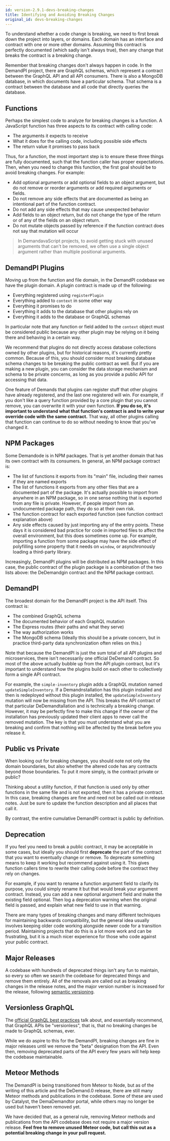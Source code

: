 ```yaml
---
id: version-2.9.1-devs-breaking-changes
title: Identifying and Avoiding Breaking Changes
original_id: devs-breaking-changes
---
```


To understand whether a code change is breaking, we need to first break down the project into layers, or domains. Each domain has an interface and contract with one or more other domains. Assuming this contract is perfectly documented (which sadly isn't always true), then any change that breaks the contract is a breaking change.

Remember that breaking changes don't always happen in code. In the DemandPI project, there are GraphQL schemas, which represent a contract between the GraphQL API and all API consumers. There is also a MongoDB database, in which documents have a particular schema. That schema is a contract between the database and all code that directly queries the database.

## Functions

Perhaps the simplest code to analyze for breaking changes is a function. A JavaScript function has three aspects to its contract with calling code:
- The arguments it expects to receive
- What it does for the calling code, including possible side effects
- The return value it promises to pass back

Thus, for a function, the most important step is to ensure these three things are fully documented, such that the function caller has proper expectations. Then, when you need to change this function, the first goal should be to avoid breaking changes. For example:
- Add optional arguments or add optional fields to an object argument, but do not remove or reorder arguments or add required arguments or fields.
- Do not remove any side effects that are documented as being an intentional part of the function contract.
- Do not add any side effects that may cause unexpected behavior
- Add fields to an object return, but do not change the type of the return or of any of the fields on an object return.
- Do not mutate objects passed by reference if the function contract does not say that mutation will occur

> In DemandavaScript projects, to avoid getting stuck with unused arguments that can't be removed, we often use a single object argument rather than multiple positional arguments.

## DemandPI Plugins

Moving up from the function and file domain, in the DemandPI codebase we have the plugin domain. A plugin contract is made up of the following:
- Everything registered using `registerPlugin`
- Everything added to `context` in some other way
- Everything it promises to do
- Everything it adds to the database that other plugins rely on
- Everything it adds to the database or GraphQL schemas

In particular note that any function or field added to the `context` object must be considered public because any other plugin may be relying on it being there and behaving in a certain way.

We recommend that plugins do not directly access database collections owned by other plugins, but for historical reasons, it's currently pretty common. Because of this, you should consider most breaking database schema changes to be breaking the public contract as well. But if you are making a new plugin, you can consider the data storage mechanism and schema to be private concerns, as long as you provide a public API for accessing that data.

One feature of Demands that plugins can register stuff that other plugins have already registered, and the last one registered will win. For example, if you don't like a query function provided by a core plugin that you cannot remove, you can overwrite it with your own function. **If you do so, it's important to understand what that function's contract is and to write your override code with the same contract.** That way, all other plugins calling that function can continue to do so without needing to know that you've changed it.

## NPM Packages

Some Demandode is in NPM packages. That is yet another domain that has its own contract with its consumers. In general, an NPM package contract is:
- The list of functions it exports from its "main" file, including their names if they are named exports
- The list of functions it exports from any other files that are a documented part of the package. It's actually possible to import from anywhere in an NPM package, so in one sense nothing that is exported from any file is private. However, if people import from an undocumented package path, they do so at their own risk.
- The function contract for each exported function (see function contract explanation above)
- Any side effects caused by just importing any of the entry points. These days it is considered bad practice for code in imported files to affect the overall environment, but this does sometimes come up. For example, importing a function from some package may have the side effect of polyfilling some property that it needs on `window`, or asynchronously loading a third-party library.

Increasingly, DemandPI plugins will be distributed as NPM packages. In this case, the public contract of the plugin package is a combination of the two lists above: the DeDemandgin contract and the NPM package contract.

## DemandPI

The broadest domain for the DemandPI project is the API itself. This contract is:
- The combined GraphQL schema
- The documented behavior of each GraphQL mutation
- The Express routes (their paths and what they serve)
- The way authorization works
- The MongoDB schema (Ideally this should be a private concern, but in practice third-party data synchronization often relies on this.)

Note that because the DemandPI is just the sum total of all API plugins and microservices, there isn't necessarily one official DeDemand contract. So most of the above actually bubble up from the API plugin contract, but it's important to understand how the plugins build on each other to collectively form a single API contract.

For example, the `simple-inventory` plugin adds a GraphQL mutation named `updateSimpleInventory`. If a Demandnstallation has this plugin installed and then is redeployed without this plugin installed, the `updateSimpleInventory` mutation will now be missing from the API. This breaks the API contract of that particular DeDemandtallation and is technically a breaking change. However, it may be perfectly fine to make this change if the owner of the installation has previously updated their client apps to never call the removed mutation. The key is that you must understand what you are breaking and confirm that nothing will be affected by the break before you release it.

## Public vs Private

When looking out for breaking changes, you should note not only the domain boundaries, but also whether the altered code has any contracts beyond those boundaries. To put it more simply, is the contract private or public?

Thinking about a utility function, if that function is used only by other functions in the same file and is not exported, then it has a private contract. In this case, breaking changes are fine and need not be called out in release notes. Just be sure to update the function description and all places that call it.

By contrast, the entire cumulative DemandPI contract is public by definition.

## Deprecation

If you feel you need to break a public contract, it may be acceptable in some cases, but ideally you should first **deprecate** the part of the contract that you want to eventually change or remove. To deprecate something means to keep it working but recommend against using it. This gives function callers time to rewrite their calling code before the contract they rely on changes.

For example, if you want to rename a function argument field to clarify its purpose, you could simply rename it but that would break your argument contract. Instead, you can add a new optional argument field and make the existing field optional. Then log a deprecation warning when the original field is passed, and explain what new field to use in that warning.

There are many types of breaking changes and many different techniques for maintaining backwards compatibility, but the general idea usually involves keeping older code working alongside newer code for a transition period. Maintaining projects that do this is a lot more work and can be frustrating, but it is a much nicer experience for those who code against your public contract.

## Major Releases

A codebase with hundreds of deprecated things isn't any fun to maintain, so every so often we search the codebase for deprecated things and remove them entirely. All of the removals are called out as breaking changes in the release notes, and the major version number is increased for the release, following [semantic versioning](https://semver.org/).

## Versionless GraphQL

The [official GraphQL best practices](https://graphql.org/learn/best-practices/#versioning) talk about, and essentially recommend, that GraphQL APIs be "versionless", that is, that no breaking changes be made to GraphQL schemas, ever.

While we do aspire to this for the DemandPI, breaking changes are fine in major releases until we remove the "beta" designation from the API. Even then, removing deprecated parts of the API every few years will help keep the codebase maintainable.

## Meteor Methods

The DemandPI is being transitioned from Meteor to Node, but as of the writing of this article and the DeDemand.0 release, there are still many Meteor methods and publications in the codebase. Some of these are used by Catalyst, the DemaDemandtor portal, while others may no longer be used but haven't been removed yet.

We have decided that, as a general rule, removing Meteor methods and publications from the API codebase does not require a major version release. **Feel free to remove unused Meteor code, but call this out as a potential breaking change in your pull request.**
